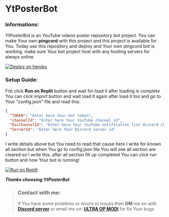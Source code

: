 # **YtPosterBot**

### **Informations:**
YtPosterBot is an YouTube videos poster repository bot project.
You can make Your own **pingcord** with this project and this project is available for You.
Today use this repository and deploy and Your own pingcord bot is working. make sure Your bot project host with any hosting servers
for always online.

[![Deploy on heroku](https://binbashbanana.github.io/deploy-buttons/buttons/official/heroku.svg)](https://heroku.com/deploy/?template=https://github.com/ULTRAOPMODI/YtPosterBot)

### **Setup Guide:**
Fist click **Run on Replit** button and wait for load it after loading is complete You can click import button
and wait load it again after load it too and go to Your "config.json" file and read this:

```json
{
  "TOKEN": "Enter here Your bot token",
  "channelId": "Enter here Your YouTube channel id",
  "DscChannelId": "Enter here Your YouTube notification list discord channel id",
  "ServerId": "Enter here Your Discord server id"
}
```

I write details above but You need to read that cause here I write for known all section
but when You go to config.json file You will see all section are cleared so I write this.
after all section fill up completed You can click run button and now Your bot is running!

[![Run on Replit](https://binbashbanana.github.io/deploy-buttons/buttons/remade/replit.svg)](https://replit.com/github/ULTRAOPMODI/YtPosterBot)


***Thanks choosing YtPosterBot***

> ### **Contact with me:**
> If You have some problems or errors or issues then **DM** me on with **[Discord server](https://dsc.gg/upm)** or email me on: **[ULTRA OP MODI](tectonium2008git@gmail.com)** for fix Your bugs
